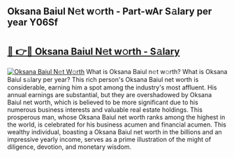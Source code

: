 ## Oksana Baiul N𝚎t w𝚘rth - Part-wAr S𝚊lary per year Y06Sf

# <h2><a href="http://gc2foon.nevu.top/?p=Oksana+Baiul">🔗 👉🔴 Oksana Baiul N𝚎t w𝚘rth - S𝚊lary</a></h2>

[![Oksana Baiul N𝚎t W𝚘rth](https://i.imgur.com/Oavwk0R.jpeg)](http://gc2foon.nevu.top/?p=Oksana+Baiul)
What is Oksana Baiul n𝚎t w𝚘rth? What is Oksana Baiul s𝚊lary per year?
This rich person's Oksana Baiul net worth is considerable, earning him a spot among the industry's most affluent. His annual earnings are substantial, but they are overshadowed by Oksana Baiul net worth, which is believed to be more significant due to his numerous business interests and valuable real estate holdings. This prosperous man, whose Oksana Baiul net worth ranks among the highest in the world, is celebrated for his business acumen and financial acumen. This wealthy individual, boasting a Oksana Baiul net worth in the billions and an impressive yearly income, serves as a prime illustration of the might of diligence, devotion, and monetary wisdom.
